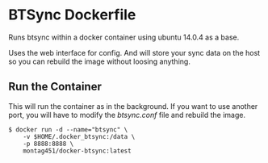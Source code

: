 # BTSync Dockerfile
Runs btsync within a docker container using ubuntu 14.0.4 as a base.

Uses the web interface for config. And will store your sync data on the host so you can rebuild the image without loosing anything.

## Run the Container

This will run the container as in the background. If you want to use another port, you will have to modify the *btsync.conf* file and rebuild the image.

    $ docker run -d --name="btsync" \
        -v $HOME/.docker_btsync:/data \
        -p 8888:8888 \
        montag451/docker-btsync:latest